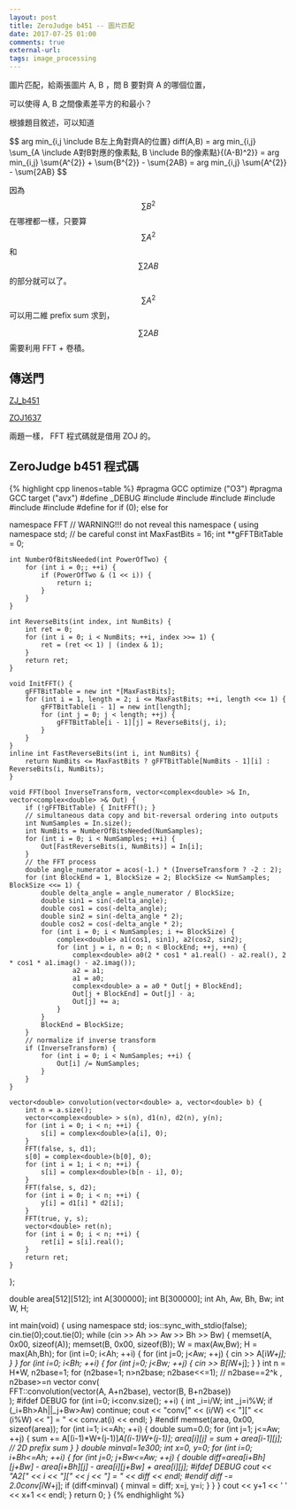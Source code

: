 ```yaml
---
layout: post
title: ZeroJudge b451 -- 圖片匹配
date: 2017-07-25 01:00
comments: true
external-url:
tags: image_processing
---
```


圖片匹配，給兩張圖片 A, B ，問 B 要對齊 A 的哪個位置，

可以使得 A, B 之間像素差平方的和最小？

根據題目敘述，可以知道

$$ arg min_{i,j \include B左上角對齊A的位置} diff(A,B) = arg min_{i,j} \sum_{A \include A對B對應的像素點, B \include B的像素點}{(A-B)^2}} = arg min_{i,j} \sum{A^{2}} + \sum{B^{2}} - \sum{2AB} = arg min_{i,j} \sum{A^{2}} - \sum{2AB} $$

因為 $$\sum{B^{2}}$$ 在哪裡都一樣，只要算 $$\sum{A^{2}}$$ 和 $$\sum{2AB}$$ 的部分就可以了。

$$\sum{A^{2}}$$ 可以用二維 prefix sum 求到，

$$\sum{2AB}$$ 需要利用 FFT + 卷積。

## 傳送門

[ZJ_b451](https://zerojudge.tw/ShowProblem?problemid=b451) 

[ZOJ1637](http://acm.zju.edu.cn/onlinejudge/showProblem.do?problemId=637)

兩題一樣， FFT 程式碼就是借用 ZOJ 的。

## ZeroJudge b451 程式碼

{% highlight cpp linenos=table %}
#pragma GCC optimize ("O3")
#pragma GCC target ("avx")
#define _DEBUG
#include <iostream>
#include <algorithm>
#include <vector>
#include <complex>
#include <cmath>
#include <cstring>
#define for if (0); else for

namespace FFT  // WARNING!!! do not reveal this namespace
{
    using namespace std; // be careful
    const int MaxFastBits = 16;
    int **gFFTBitTable = 0;

    int NumberOfBitsNeeded(int PowerOfTwo) {
        for (int i = 0;; ++i) {
            if (PowerOfTwo & (1 << i)) {
                return i;
            }
        }
    }

    int ReverseBits(int index, int NumBits) {
        int ret = 0;
        for (int i = 0; i < NumBits; ++i, index >>= 1) {
            ret = (ret << 1) | (index & 1);
        }
        return ret;
    }

    void InitFFT() {
        gFFTBitTable = new int *[MaxFastBits];
        for (int i = 1, length = 2; i <= MaxFastBits; ++i, length <<= 1) {
            gFFTBitTable[i - 1] = new int[length];
            for (int j = 0; j < length; ++j) {
                gFFTBitTable[i - 1][j] = ReverseBits(j, i);
            }
        }
    }
    inline int FastReverseBits(int i, int NumBits) {
        return NumBits <= MaxFastBits ? gFFTBitTable[NumBits - 1][i] : ReverseBits(i, NumBits);
    }

    void FFT(bool InverseTransform, vector<complex<double> >& In, vector<complex<double> >& Out) {
        if (!gFFTBitTable) { InitFFT(); }
        // simultaneous data copy and bit-reversal ordering into outputs
        int NumSamples = In.size();
        int NumBits = NumberOfBitsNeeded(NumSamples);
        for (int i = 0; i < NumSamples; ++i) {
            Out[FastReverseBits(i, NumBits)] = In[i];
        }
        // the FFT process
        double angle_numerator = acos(-1.) * (InverseTransform ? -2 : 2);
        for (int BlockEnd = 1, BlockSize = 2; BlockSize <= NumSamples; BlockSize <<= 1) {
            double delta_angle = angle_numerator / BlockSize;
            double sin1 = sin(-delta_angle);
            double cos1 = cos(-delta_angle);
            double sin2 = sin(-delta_angle * 2);
            double cos2 = cos(-delta_angle * 2);
            for (int i = 0; i < NumSamples; i += BlockSize) {
                complex<double> a1(cos1, sin1), a2(cos2, sin2);
                for (int j = i, n = 0; n < BlockEnd; ++j, ++n) {
                    complex<double> a0(2 * cos1 * a1.real() - a2.real(), 2 * cos1 * a1.imag() - a2.imag());
                    a2 = a1;
                    a1 = a0;
                    complex<double> a = a0 * Out[j + BlockEnd];
                    Out[j + BlockEnd] = Out[j] - a;
                    Out[j] += a;
                }
            }
            BlockEnd = BlockSize;
        }
        // normalize if inverse transform
        if (InverseTransform) {
            for (int i = 0; i < NumSamples; ++i) {
                Out[i] /= NumSamples;
            }
        }
    }

    vector<double> convolution(vector<double> a, vector<double> b) {
        int n = a.size();
        vector<complex<double> > s(n), d1(n), d2(n), y(n);
        for (int i = 0; i < n; ++i) {
            s[i] = complex<double>(a[i], 0);
        }
        FFT(false, s, d1);
        s[0] = complex<double>(b[0], 0);
        for (int i = 1; i < n; ++i) {
            s[i] = complex<double>(b[n - i], 0);
        }
        FFT(false, s, d2);
        for (int i = 0; i < n; ++i) {
            y[i] = d1[i] * d2[i];
        }
        FFT(true, y, s);
        vector<double> ret(n);
        for (int i = 0; i < n; ++i) {
            ret[i] = s[i].real();
        }
        return ret;
    }
};

double area[512][512];
int A[300000];
int B[300000];
int Ah, Aw, Bh, Bw;
int W, H;

int main(void) {
    using namespace std;
    ios::sync_with_stdio(false);
    cin.tie(0);cout.tie(0);
    while (cin >> Ah >> Aw >> Bh >> Bw) {
        memset(A, 0x00, sizeof(A));
        memset(B, 0x00, sizeof(B));
        W = max(Aw,Bw);
        H = max(Ah,Bh);
        for (int i=0; i<Ah; ++i) {
            for (int j=0; j<Aw; ++j) {
                cin >> A[i*W+j];
            }
        }
        for (int i=0; i<Bh; ++i) {
            for (int j=0; j<Bw; ++j) {
                cin >> B[i*W+j];
            }
        }
        int n = H*W, n2base=1;
        for (n2base=1; n>n2base; n2base<<=1); // n2base==2^k , n2base>=n
        vector<double> conv( \
                FFT::convolution(vector<double>(A, A+n2base), vector<double>(B, B+n2base)) \
                );
#ifdef DEBUG
        for (int i=0; i<conv.size(); ++i) {
            int _i=i/W;
            int _j=i%W;
            if (_i+Bh>Ah||_j+Bw>Aw) continue;
            cout << "conv[" << (i/W) << "][" << (i%W) << "] = " << conv.at(i) << endl;
        }
#endif
        memset(area, 0x00, sizeof(area));
        for (int i=1; i<=Ah; ++i) {
            double sum=0.0;
            for (int j=1; j<=Aw; ++j) {
                sum += A[(i-1)*W+(j-1)]*A[(i-1)*W+(j-1)];
                area[i][j] = sum + area[i-1][j]; // 2D prefix sum
            }
        }
        double minval=1e300;
        int x=0, y=0;
        for (int i=0; i+Bh<=Ah; ++i) {
            for (int j=0; j+Bw<=Aw; ++j) {
                double diff=area[i+Bh][j+Bw] - area[i+Bh][j] - area[i][j+Bw] + area[i][j];
#ifdef DEBUG
                cout << "A2[" << i << "][" << j << "] = " << diff << endl;
#endif
                diff -= 2.0*conv[i*W+j];
                if (diff<minval) {
                    minval = diff;
                    x=j, y=i;
                }
            }
        }
        cout << y+1 << ' ' << x+1 << endl;
    }
    return 0;
}
{% endhighlight %}


